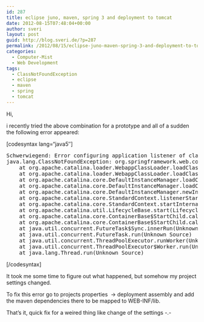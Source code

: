 ```yaml
---
id: 287
title: eclipse juno, maven, spring 3 and deployment to tomcat
date: 2012-08-15T07:48:04+00:00
author: sveri
layout: post
guid: http://blog.sveri.de/?p=287
permalink: /2012/08/15/eclipse-juno-maven-spring-3-and-deployment-to-tomcat/
categories:
  - Computer-Mist
  - Web Development
tags:
  - ClassNotFoundException
  - eclipse
  - maven
  - spring
  - tomcat
---
```

Hi,

i recently tried the above combination for a prototype and all of a sudden the following error appeared:
  
[codesyntax lang=&#8220;java5&#8243;]

<pre>Schwerwiegend: Error configuring application listener of class org.springframework.web.context.ContextLoaderListener
java.lang.ClassNotFoundException: org.springframework.web.context.ContextLoaderListener
	at org.apache.catalina.loader.WebappClassLoader.loadClass(WebappClassLoader.java:1711)
	at org.apache.catalina.loader.WebappClassLoader.loadClass(WebappClassLoader.java:1556)
	at org.apache.catalina.core.DefaultInstanceManager.loadClass(DefaultInstanceManager.java:532)
	at org.apache.catalina.core.DefaultInstanceManager.loadClassMaybePrivileged(DefaultInstanceManager.java:514)
	at org.apache.catalina.core.DefaultInstanceManager.newInstance(DefaultInstanceManager.java:133)
	at org.apache.catalina.core.StandardContext.listenerStart(StandardContext.java:4727)
	at org.apache.catalina.core.StandardContext.startInternal(StandardContext.java:5285)
	at org.apache.catalina.util.LifecycleBase.start(LifecycleBase.java:150)
	at org.apache.catalina.core.ContainerBase$StartChild.call(ContainerBase.java:1559)
	at org.apache.catalina.core.ContainerBase$StartChild.call(ContainerBase.java:1549)
	at java.util.concurrent.FutureTask$Sync.innerRun(Unknown Source)
	at java.util.concurrent.FutureTask.run(Unknown Source)
	at java.util.concurrent.ThreadPoolExecutor.runWorker(Unknown Source)
	at java.util.concurrent.ThreadPoolExecutor$Worker.run(Unknown Source)
	at java.lang.Thread.run(Unknown Source)</pre>

[/codesyntax]

It took me some time to figure out what happened, but somehow my project settings changed.
  
To fix this error go to projects properties  -> deployment assembly and add the maven dependencies there to be mapped to WEB-INF/lib.

That&#8217;s it, quick fix for a weired thing like change of the settings -.-